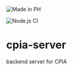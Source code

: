 ![Made in PH](https://img.shields.io/badge/Made%20in-The%20Philippines-blue?style=for-the-badge)

![Node.js CI](https://github.com/KBPsystem777/cpia-server/workflows/Node.js%20CI/badge.svg)

# cpia-server

backend server for CPIA
